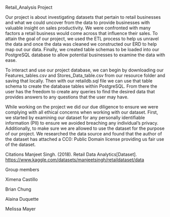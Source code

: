 Retail_Analysis Project

  Our project is about investigating datasets that pertain to retail businesses and what we could uncover from the data to provide businesses with valuable insight on sales productivity. We were confronted with many factors a retail business would come across that influence their sales. To attain the goal of our project, we used the ETL process to help us unravel the data and once the data was cleaned we constructed our ERD to help map out our data. Finally, we created table schemas to be loaded into our PostgreSQL database to allow potential businesses to examine the data with ease.

  To interact and use our project database, we can begin by downloading our Features_tables.csv and Stores_Data_table.csv from our resource folder and saving that locally. Then with our retaildb.sql file we can use that table schema to create the database tables within PostgreSQL. From there the user has the freedom to create any queries to find the desired data that provides answers to any questions that the user may have.

  While working on the project we did our due diligence to ensure we were complying with all ethical concerns when working with our dataset. First, we started by examining our dataset for any personally identifiable information (PII) to ensure we avoided breaching any individual’s privacy. Additionally, to make sure we are allowed to use the dataset for the purpose of our project. We researched the data source and found that the author of the dataset has attached a CC0: Public Domain license providing us fair use of the dataset.

Citations
Manjeet Singh. (2018). Retail Data Analytics[Dataset]. https://www.kaggle.com/datasets/manjeetsingh/retaildataset/data



Group members

Ximena Castillo

Brian Chung

Alaina Duquette

Melissa Mayer
